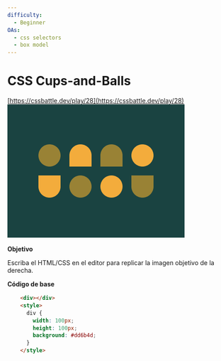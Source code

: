 ```yaml
---
difficulty:
  - Beginner
OAs:
  - css selectors
  - box model
---
```


# CSS Cups-and-Balls

[https://cssbattle.dev/play/28](https://cssbattle.dev/play/28)
![CSS Equals](css-cups-and-balls.png)

__Objetivo__

Escriba el HTML/CSS en el editor para replicar la imagen objetivo de la derecha.

__Código de base__

```html
    <div></div>
    <style>
      div {
        width: 100px;
        height: 100px;
        background: #dd6b4d;
      }
    </style>
```
